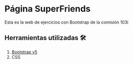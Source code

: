 # Página SuperFriends

Esta es la web de ejercicios con Bootstrap de la comisión 103i

## Herramientas utilizadas 🛠️

1. [Bootstrap v5](https://getbootstrap.com/)
2. CSS
